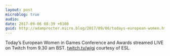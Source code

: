```yaml
---
layout: post
microblog: true
audio: 
date: 2017-09-06 08:39 +0100
guid: http://adamprocter.micro.blog/2017/09/06/todays-european-women.html
---
```

Today’s European Women in Games Conference and Awards streamed LIVE on Twitch from 9.30 am BST. [twitch.tv/wigj](http://twitch.tv/wigj) courtesy of ESL.
